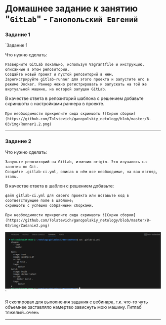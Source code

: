# Домашнее задание к занятию "`GitLab`" - `Ганопольский Евгений`


### Задание 1

`Задание 1

Что нужно сделать:

    Разверните GitLab локально, используя Vagrantfile и инструкцию, описанные в этом репозитории.
    Создайте новый проект и пустой репозиторий в нём.
    Зарегистрируйте gitlab-runner для этого проекта и запустите его в режиме Docker. Раннер можно регистрировать и запускать на той же виртуальной машине, на которой запущен GitLab.

В качестве ответа в репозиторий шаблона с решением добавьте скриншоты с настройками раннера в проекте.

`При необходимости прикрепитe сюда скриншоты
![Скрин сборки](https://github.com/Tolstevich/ganopolskiy_netology/blob/master/8-03/img/Runner1.2.png)`



---

### Задание 2

Что нужно сделать:

    Запушьте репозиторий на GitLab, изменив origin. Это изучалось на занятии по Git.
    Создайте .gitlab-ci.yml, описав в нём все необходимые, на ваш взгляд, этапы.

В качестве ответа в шаблон с решением добавьте:

    файл gitlab-ci.yml для своего проекта или вставьте код в соответствующее поле в шаблоне;
    скриншоты с успешно собранными сборками.


`При необходимости прикрепитe сюда скриншоты
![Скрин сборки](https://github.com/Tolstevich/ganopolskiy_netology/blob/master/8-03/img/Zadanie2.png)`


![.gitlab-ci](https://github.com/Tolstevich/ganopolskiy_netology/blob/master/8-03/img/.gitlab.png)`

Я скопировал для выполнения задания с вебинара, т.к. что-то чуть объемнее заставляло намертво зависнуть мою машину. Гитлаб тяжелый..очень

---

